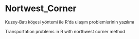# Nortwest_Corner

Kuzey-Batı köşesi yöntemi ile R'da ulaşım problemlerinin yazılımı

Transportation problems in R with northwest corner method
